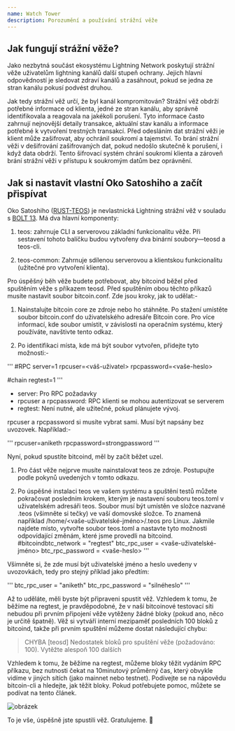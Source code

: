 ```yaml
---
name: Watch Tower
description: Porozumění a používání strážní věže
---
```


## Jak fungují strážní věže?

Jako nezbytná součást ekosystému Lightning Network poskytují strážní věže uživatelům lightning kanálů další stupeň ochrany. Jejich hlavní odpovědností je sledovat zdraví kanálů a zasáhnout, pokud se jedna ze stran kanálu pokusí podvést druhou.

Jak tedy strážní věž určí, že byl kanál kompromitován? Strážní věž obdrží potřebné informace od klienta, jedné ze stran kanálu, aby správně identifikovala a reagovala na jakékoli porušení. Tyto informace často zahrnují nejnovější detaily transakce, aktuální stav kanálu a informace potřebné k vytvoření trestných transakcí. Před odesláním dat strážní věži je klient může zašifrovat, aby ochránil soukromí a tajemství. To brání strážní věži v dešifrování zašifrovaných dat, pokud nedošlo skutečně k porušení, i když data obdrží. Tento šifrovací systém chrání soukromí klienta a zároveň brání strážní věži v přístupu k soukromým datům bez oprávnění.

## Jak si nastavit vlastní Oko Satoshiho a začít přispívat

Oko Satoshiho ([RUST-TEOS](https://github.com/talaia-labs/rust-teos?ref=blog.summerofbitcoin.org)) je nevlastnická Lightning strážní věž v souladu s [BOLT 13](https://github.com/sr-gi/bolt13/blob/master/13-watchtowers.md?ref=blog.summerofbitcoin.org). Má dva hlavní komponenty:

1. teos: zahrnuje CLI a serverovou základní funkcionalitu věže. Při sestavení tohoto balíčku budou vytvořeny dva binární soubory—teosd a teos-cli.

2. teos-common: Zahrnuje sdílenou serverovou a klientskou funkcionalitu (užitečné pro vytvoření klienta).

Pro úspěšný běh věže budete potřebovat, aby bitcoind běžel před spuštěním věže s příkazem teosd. Před spuštěním obou těchto příkazů musíte nastavit soubor bitcoin.conf. Zde jsou kroky, jak to udělat:-

1. Nainstalujte bitcoin core ze zdroje nebo ho stáhněte. Po stažení umístěte soubor bitcoin.conf do uživatelského adresáře Bitcoin core. Pro více informací, kde soubor umístit, v závislosti na operačním systému, který používáte, navštivte tento odkaz.

2. Po identifikaci místa, kde má být soubor vytvořen, přidejte tyto možnosti:-

'''
#RPC
server=1
rpcuser=<váš-uživatel>
rpcpassword=<vaše-heslo>

#chain
regtest=1
'''

- server: Pro RPC požadavky
- rpcuser a rpcpassword: RPC klienti se mohou autentizovat se serverem
- regtest: Není nutné, ale užitečné, pokud plánujete vývoj.

rpcuser a rpcpassword si musíte vybrat sami. Musí být napsány bez uvozovek. Například:-

'''
rpcuser=aniketh
rpcpassword=strongpassword
'''

Nyní, pokud spustíte bitcoind, měl by začít běžet uzel.

1. Pro část věže nejprve musíte nainstalovat teos ze zdroje. Postupujte podle pokynů uvedených v tomto odkazu.

2. Po úspěšné instalaci teos ve vašem systému a spuštění testů můžete pokračovat posledním krokem, kterým je nastavení souboru teos.toml v uživatelském adresáři teos. Soubor musí být umístěn ve složce nazvané .teos (všimněte si tečky) ve vaší domovské složce. To znamená například /home/<vaše-uživatelské-jméno>/.teos pro Linux. Jakmile najdete místo, vytvořte soubor teos.toml a nastavte tyto možnosti odpovídající změnám, které jsme provedli na bitcoind.
#bitcoindbtc_network = "regtest"
btc_rpc_user = <vaše-uživatelské-jméno>
btc_rpc_password = <vaše-heslo>
'''

Všimněte si, že zde musí být uživatelské jméno a heslo uvedeny v uvozovkách, tedy pro stejný příklad jako předtím:

'''
btc_rpc_user = "aniketh"
btc_rpc_password = "silnéheslo"
'''

Až to uděláte, měli byste být připraveni spustit věž. Vzhledem k tomu, že běžíme na regtest, je pravděpodobné, že v naší bitcoinové testovací síti nebudou při prvním připojení věže vytěženy žádné bloky (pokud ano, něco je určitě špatně). Věž si vytváří interní mezipaměť posledních 100 bloků z bitcoind, takže při prvním spuštění můžeme dostat následující chybu:

> CHYBA [teosd] Nedostatek bloků pro spuštění věže (požadováno: 100). Vytěžte alespoň 100 dalších

Vzhledem k tomu, že běžíme na regtest, můžeme bloky těžit vydáním RPC příkazu, bez nutnosti čekat na 10minutový průměrný čas, který obvykle vidíme v jiných sítích (jako mainnet nebo testnet). Podívejte se na nápovědu bitcoin-cli a hledejte, jak těžit bloky. Pokud potřebujete pomoc, můžete se podívat na tento článek.

![obrázek](assets/2.webp)

To je vše, úspěšně jste spustili věž. Gratulujeme. 🎉